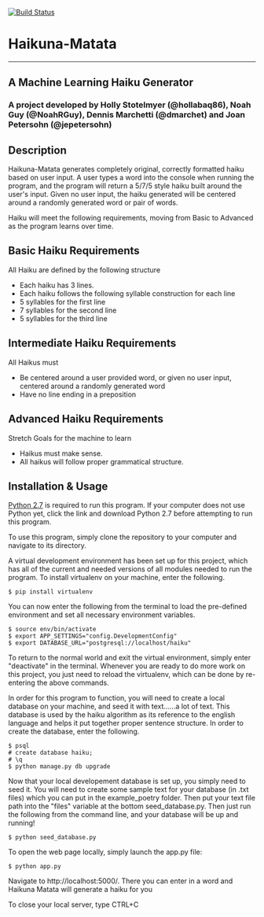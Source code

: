 [![Build Status](https://travis-ci.org/hollabaq86/haikuna-matata.svg?branch=master)](https://travis-ci.org/hollabaq86/haikuna-matata)

# Haikuna-Matata
---
## A Machine Learning Haiku Generator

### A project developed by Holly Stotelmyer (@hollabaq86), Noah Guy (@NoahRGuy), Dennis Marchetti (@dmarchet) and Joan Petersohn (@jepetersohn)


## Description

Haikuna-Matata generates completely original, correctly formatted haiku based on user input. A user types a word into the console when running the program, and the program will return a 5/7/5 style haiku built around the user's input. Given no user input, the haiku generated will be centered around a randomly generated word or pair of words.

Haiku will meet the following requirements, moving from Basic to Advanced as the program learns over time.

Basic Haiku Requirements
---
All Haiku are defined by the following structure
* Each haiku has 3 lines.
* Each haiku follows the following syllable construction for each line
* 5 syllables for the first line
* 7 syllables for the second line
* 5 syllables for the third line

Intermediate Haiku Requirements
---
All Haikus must
* Be centered around a user provided word, or given no user input, centered around a randomly generated word
* Have no line ending in a preposition

Advanced Haiku Requirements
---
Stretch Goals for the machine to learn
* Haikus must make sense.
* All haikus will follow proper grammatical structure.

## Installation & Usage

[Python 2.7](https://www.python.org/downloads/) is required to run this program. If your computer does not use Python yet, click the link and download Python 2.7 before attempting to run this program.

To use this program, simply clone the repository to your computer and navigate to its directory.

A virtual development environment has been set up for this project, which has all of the current and needed versions of all modules needed to run the program.  To install virtualenv on your machine, enter the following.

```
$ pip install virtualenv
```

You can now enter the following from the terminal to load the pre-defined environment and set all necessary environment variables.

```
$ source env/bin/activate
$ export APP_SETTINGS="config.DevelopmentConfig"
$ export DATABASE_URL="postgresql://localhost/haiku"
```

To return to the normal world and exit the virtual environment, simply enter "deactivate" in the terminal.  Whenever you are ready to do more work on this project, you just need to reload the virtualenv, which can be done by re-entering the above commands.

In order for this program to function, you will need to create a local database on your machine, and seed it with text......a lot of text.  This database is used by the haiku algorithm as its reference to the english language and helps it put together proper sentence structure.  In order to create the database, enter the following.

```
$ psql
# create database haiku;
# \q
$ python manage.py db upgrade
```

Now that your local developement database is set up, you simply need to seed it.  You will need to create some sample text for your database (in .txt files) which you can put in the example_poetry folder.  Then put your text file path into the "files" variable at the bottom seed_database.py.  Then just run the following from the command line, and your database will be up and running!

```
$ python seed_database.py
```

To open the web page locally, simply launch the app.py file:

```
$ python app.py
```

Navigate to http://localhost:5000/.  There you can enter in a word and Haikuna Matata will generate a haiku for you

To close your local server, type CTRL+C

